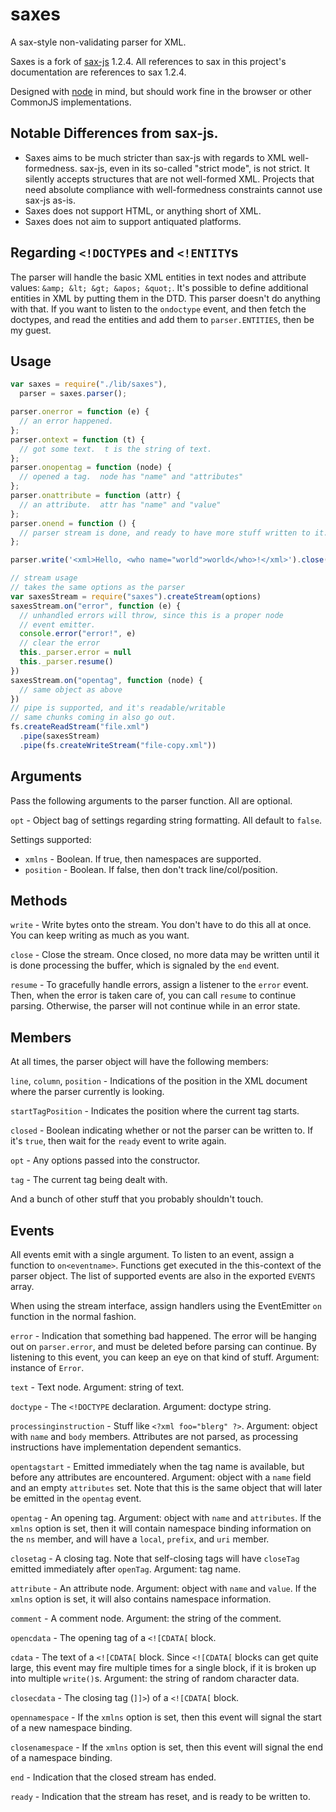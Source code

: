 # saxes

A sax-style non-validating parser for XML.

Saxes is a fork of [sax-js](https://github.com/isaacs/sax-js)
1.2.4. All references to sax in this project's documentation are
references to sax 1.2.4.

Designed with [node](http://nodejs.org/) in mind, but should work fine in
the browser or other CommonJS implementations.

## Notable Differences from sax-js.

* Saxes aims to be much stricter than sax-js with regards to XML
  well-formedness. sax-js, even in its so-called "strict mode", is not
  strict. It silently accepts structures that are not well-formed
  XML. Projects that need absolute compliance with well-formedness
  constraints cannot use sax-js as-is.
* Saxes does not support HTML, or anything short of XML.
* Saxes does not aim to support antiquated platforms.

## Regarding `<!DOCTYPE`s and `<!ENTITY`s

The parser will handle the basic XML entities in text nodes and
attribute values: `&amp; &lt; &gt; &apos; &quot;`. It's possible to
define additional entities in XML by putting them in the DTD. This
parser doesn't do anything with that. If you want to listen to the
`ondoctype` event, and then fetch the doctypes, and read the entities
and add them to `parser.ENTITIES`, then be my guest.

## Usage

```javascript
var saxes = require("./lib/saxes"),
  parser = saxes.parser();

parser.onerror = function (e) {
  // an error happened.
};
parser.ontext = function (t) {
  // got some text.  t is the string of text.
};
parser.onopentag = function (node) {
  // opened a tag.  node has "name" and "attributes"
};
parser.onattribute = function (attr) {
  // an attribute.  attr has "name" and "value"
};
parser.onend = function () {
  // parser stream is done, and ready to have more stuff written to it.
};

parser.write('<xml>Hello, <who name="world">world</who>!</xml>').close();

// stream usage
// takes the same options as the parser
var saxesStream = require("saxes").createStream(options)
saxesStream.on("error", function (e) {
  // unhandled errors will throw, since this is a proper node
  // event emitter.
  console.error("error!", e)
  // clear the error
  this._parser.error = null
  this._parser.resume()
})
saxesStream.on("opentag", function (node) {
  // same object as above
})
// pipe is supported, and it's readable/writable
// same chunks coming in also go out.
fs.createReadStream("file.xml")
  .pipe(saxesStream)
  .pipe(fs.createWriteStream("file-copy.xml"))
```

## Arguments

Pass the following arguments to the parser function.  All are optional.

`opt` - Object bag of settings regarding string formatting.  All default to `false`.

Settings supported:

* `xmlns` - Boolean. If true, then namespaces are supported.
* `position` - Boolean. If false, then don't track line/col/position.

## Methods

`write` - Write bytes onto the stream. You don't have to do this all at
once. You can keep writing as much as you want.

`close` - Close the stream. Once closed, no more data may be written until
it is done processing the buffer, which is signaled by the `end` event.

`resume` - To gracefully handle errors, assign a listener to the `error`
event. Then, when the error is taken care of, you can call `resume` to
continue parsing. Otherwise, the parser will not continue while in an error
state.

## Members

At all times, the parser object will have the following members:

`line`, `column`, `position` - Indications of the position in the XML
document where the parser currently is looking.

`startTagPosition` - Indicates the position where the current tag starts.

`closed` - Boolean indicating whether or not the parser can be written to.
If it's `true`, then wait for the `ready` event to write again.

`opt` - Any options passed into the constructor.

`tag` - The current tag being dealt with.

And a bunch of other stuff that you probably shouldn't touch.

## Events

All events emit with a single argument. To listen to an event, assign a
function to `on<eventname>`. Functions get executed in the this-context of
the parser object. The list of supported events are also in the exported
`EVENTS` array.

When using the stream interface, assign handlers using the EventEmitter
`on` function in the normal fashion.

`error` - Indication that something bad happened. The error will be hanging
out on `parser.error`, and must be deleted before parsing can continue. By
listening to this event, you can keep an eye on that kind of stuff.
Argument: instance of `Error`.

`text` - Text node. Argument: string of text.

`doctype` - The `<!DOCTYPE` declaration. Argument: doctype string.

`processinginstruction` - Stuff like `<?xml foo="blerg" ?>`. Argument:
object with `name` and `body` members. Attributes are not parsed, as
processing instructions have implementation dependent semantics.

`opentagstart` - Emitted immediately when the tag name is available,
but before any attributes are encountered.  Argument: object with a
`name` field and an empty `attributes` set.  Note that this is the
same object that will later be emitted in the `opentag` event.

`opentag` - An opening tag. Argument: object with `name` and
`attributes`.  If the `xmlns` option is set, then it will contain
namespace binding information on the `ns` member, and will have a
`local`, `prefix`, and `uri` member.

`closetag` - A closing tag. Note that self-closing tags will have
`closeTag` emitted immediately after `openTag`.  Argument: tag name.

`attribute` - An attribute node.  Argument: object with `name` and
`value`.  If the `xmlns` option is set, it will also contains
namespace information.

`comment` - A comment node.  Argument: the string of the comment.

`opencdata` - The opening tag of a `<![CDATA[` block.

`cdata` - The text of a `<![CDATA[` block. Since `<![CDATA[` blocks can get
quite large, this event may fire multiple times for a single block, if it
is broken up into multiple `write()`s. Argument: the string of random
character data.

`closecdata` - The closing tag (`]]>`) of a `<![CDATA[` block.

`opennamespace` - If the `xmlns` option is set, then this event will
signal the start of a new namespace binding.

`closenamespace` - If the `xmlns` option is set, then this event will
signal the end of a namespace binding.

`end` - Indication that the closed stream has ended.

`ready` - Indication that the stream has reset, and is ready to be written
to.
